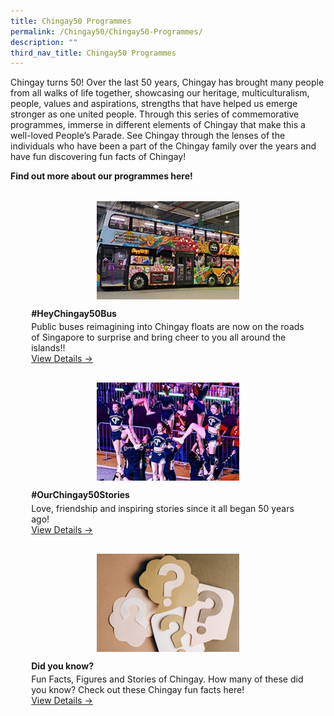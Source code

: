 ```yaml
---
title: Chingay50 Programmes
permalink: /Chingay50/Chingay50-Programmes/
description: ""
third_nav_title: Chingay50 Programmes
---
```




Chingay turns 50! Over the last 50 years, Chingay has brought many people from all walks of life together, showcasing our heritage, multiculturalism, people, values and aspirations, strengths that have helped us emerge stronger as one united people.  Through this series of commemorative programmes, immerse in different elements of Chingay that make this a well-loved People’s Parade. See Chingay through the lenses of the individuals who have been a part of the Chingay family over the years and have fun discovering fun facts of Chingay!

**Find out more about our programmes here!**

<ul style="display: grid; grid-template-columns: repeat(auto-fit, minmax(228px, 1fr)); gap: 1rem; margin: 2rem 2vw; padding: 0; list-style-type: none;">
	
<li><div style="position: relative; display: block; height: 100%;  overflow: hidden; text-decoration: none;"><div style="width:228px;height:157px;margin:auto;"><img style="height:auto;width:228px;" src="/images/Chingay50ComPrgHeaders/Chingay50Bus.png"></div><div style="position: relative; display: flex; align-items: center; gap: 2em; padding: 1em 1em 0;"><h3 style="font-size: 1em; margin: 0 0 .3em;">#HeyChingay50Bus</h3></div>
<p style="padding: 0 1em 1em;margin: 0; overflow: hidden;"> Public buses reimagining into Chingay floats are now on the roads of Singapore to surprise and bring cheer to you all around the islands!! <br><a href="/whats-on/Chingay50-Programmes/hey-chingay-50-bus">View Details &rarr;</a></p></div></li>
	
	
<li><div style="position: relative; display: block; height: 100%;  overflow: hidden; text-decoration: none;"><div style="width:228px;height:157px;margin:auto;"><img style="height:auto;width:228px;" src="/images/Chingay50ComPrgHeaders/Chingay50Stories.png"></div><div style="position: relative; display: flex; align-items: center; gap: 2em; padding: 1em 1em 0;"><h3 style="font-size: 1em; margin: 0 0 .3em;">#OurChingay50Stories</h3></div>
<p style="padding: 0 1em 1em;margin: 0; overflow: hidden;"> Love, friendship and inspiring stories since it all began 50 years ago! <br><a href="/whats-on/Chingay50-Programmes/ourchingay50stories">View Details &rarr;</a></p></div></li>
	
	
	
<li><div style="position: relative; display: block; height: 100%;  overflow: hidden; text-decoration: none;"><div style="width:228px;height:157px;margin:auto;"><img style="height:auto;width:228px;" src="/images/Chingay50ComPrgHeaders/DidYouKnow.png"></div><div style="position: relative; display: flex; align-items: center; gap: 2em; padding: 1em 1em 0;"><h3 style="font-size: 1em; margin: 0 0 .3em;">Did you know?</h3></div>
<p style="padding: 0 1em 1em;margin: 0; overflow: hidden;"> Fun Facts, Figures and Stories of Chingay. How many of these did you know? Check out these Chingay fun facts here! <br><a href="/whats-on/Chingay50-Programmes/did-you-know">View Details &rarr;</a></p></div></li>
</ul>